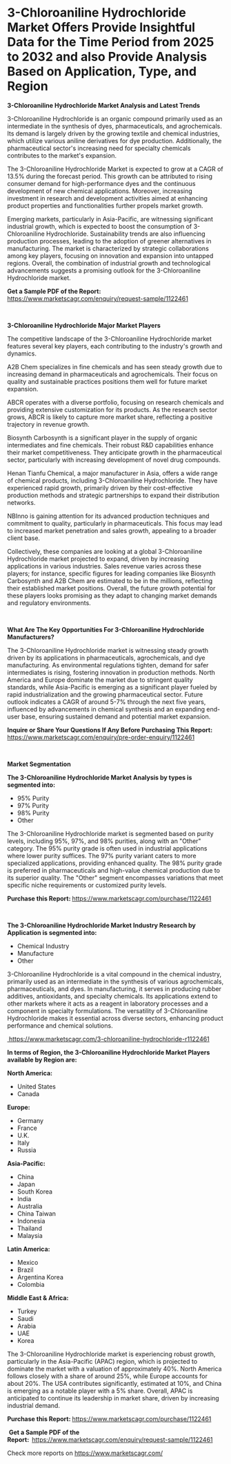 <p><h1>3-Chloroaniline Hydrochloride Market Offers Provide Insightful Data for the Time Period from 2025 to 2032 and also Provide Analysis Based on Application, Type, and Region</h1></p><p><strong>3-Chloroaniline Hydrochloride Market Analysis and Latest Trends</strong></p>
<p><p>3-Chloroaniline Hydrochloride is an organic compound primarily used as an intermediate in the synthesis of dyes, pharmaceuticals, and agrochemicals. Its demand is largely driven by the growing textile and chemical industries, which utilize various aniline derivatives for dye production. Additionally, the pharmaceutical sector's increasing need for specialty chemicals contributes to the market's expansion.</p><p>The 3-Chloroaniline Hydrochloride Market is expected to grow at a CAGR of 13.5% during the forecast period. This growth can be attributed to rising consumer demand for high-performance dyes and the continuous development of new chemical applications. Moreover, increasing investment in research and development activities aimed at enhancing product properties and functionalities further propels market growth. </p><p>Emerging markets, particularly in Asia-Pacific, are witnessing significant industrial growth, which is expected to boost the consumption of 3-Chloroaniline Hydrochloride. Sustainability trends are also influencing production processes, leading to the adoption of greener alternatives in manufacturing. The market is characterized by strategic collaborations among key players, focusing on innovation and expansion into untapped regions. Overall, the combination of industrial growth and technological advancements suggests a promising outlook for the 3-Chloroaniline Hydrochloride market.</p></p>
<p><strong>Get a Sample PDF of the Report:&nbsp;</strong> <a href="https://www.marketscagr.com/enquiry/request-sample/1122461?utm_campaign=2215&utm_medium=2&utm_source=Github&utm_content=ia&utm_term=05022025&utm_id=3-chloroaniline-hydrochloride">https://www.marketscagr.com/enquiry/request-sample/1122461</a></p>
<p>&nbsp;</p>
<p><strong>3-Chloroaniline Hydrochloride Major Market Players</strong></p>
<p><p>The competitive landscape of the 3-Chloroaniline Hydrochloride market features several key players, each contributing to the industry's growth and dynamics.</p><p>A2B Chem specializes in fine chemicals and has seen steady growth due to increasing demand in pharmaceuticals and agrochemicals. Their focus on quality and sustainable practices positions them well for future market expansion.</p><p>ABCR operates with a diverse portfolio, focusing on research chemicals and providing extensive customization for its products. As the research sector grows, ABCR is likely to capture more market share, reflecting a positive trajectory in revenue growth.</p><p>Biosynth Carbosynth is a significant player in the supply of organic intermediates and fine chemicals. Their robust R&D capabilities enhance their market competitiveness. They anticipate growth in the pharmaceutical sector, particularly with increasing development of novel drug compounds.</p><p>Henan Tianfu Chemical, a major manufacturer in Asia, offers a wide range of chemical products, including 3-Chloroaniline Hydrochloride. They have experienced rapid growth, primarily driven by their cost-effective production methods and strategic partnerships to expand their distribution networks.</p><p>NBInno is gaining attention for its advanced production techniques and commitment to quality, particularly in pharmaceuticals. This focus may lead to increased market penetration and sales growth, appealing to a broader client base.</p><p>Collectively, these companies are looking at a global 3-Chloroaniline Hydrochloride market projected to expand, driven by increasing applications in various industries. Sales revenue varies across these players; for instance, specific figures for leading companies like Biosynth Carbosynth and A2B Chem are estimated to be in the millions, reflecting their established market positions. Overall, the future growth potential for these players looks promising as they adapt to changing market demands and regulatory environments.</p></p>
<p>&nbsp;</p>
<p><strong>What Are The Key Opportunities For 3-Chloroaniline Hydrochloride Manufacturers?</strong></p>
<p><p>The 3-Chloroaniline Hydrochloride market is witnessing steady growth driven by its applications in pharmaceuticals, agrochemicals, and dye manufacturing. As environmental regulations tighten, demand for safer intermediates is rising, fostering innovation in production methods. North America and Europe dominate the market due to stringent quality standards, while Asia-Pacific is emerging as a significant player fueled by rapid industrialization and the growing pharmaceutical sector. Future outlook indicates a CAGR of around 5-7% through the next five years, influenced by advancements in chemical synthesis and an expanding end-user base, ensuring sustained demand and potential market expansion.</p></p>
<p><strong>Inquire or Share Your Questions If Any Before Purchasing This Report:</strong> <a href="https://www.marketscagr.com/enquiry/pre-order-enquiry/1122461?utm_campaign=2215&utm_medium=2&utm_source=Github&utm_content=ia&utm_term=05022025&utm_id=3-chloroaniline-hydrochloride">https://www.marketscagr.com/enquiry/pre-order-enquiry/1122461</a></p>
<p>&nbsp;</p>
<p><strong>Market Segmentation</strong></p>
<p><strong>The 3-Chloroaniline Hydrochloride Market Analysis by types is segmented into:</strong></p>
<p><ul><li>95% Purity</li><li>97% Purity</li><li>98% Purity</li><li>Other</li></ul></p>
<p><p>The 3-Chloroaniline Hydrochloride market is segmented based on purity levels, including 95%, 97%, and 98% purities, along with an "Other" category. The 95% purity grade is often used in industrial applications where lower purity suffices. The 97% purity variant caters to more specialized applications, providing enhanced quality. The 98% purity grade is preferred in pharmaceuticals and high-value chemical production due to its superior quality. The "Other" segment encompasses variations that meet specific niche requirements or customized purity levels.</p></p>
<p><strong>Purchase this Report:&nbsp;</strong><a href="https://www.marketscagr.com/purchase/1122461?utm_campaign=2215&utm_medium=2&utm_source=Github&utm_content=ia&utm_term=05022025&utm_id=3-chloroaniline-hydrochloride">https://www.marketscagr.com/purchase/1122461</a></p>
<p>&nbsp;</p>
<p><strong>The 3-Chloroaniline Hydrochloride Market Industry Research by Application is segmented into:</strong></p>
<p><ul><li>Chemical Industry</li><li>Manufacture</li><li>Other</li></ul></p>
<p><p>3-Chloroaniline Hydrochloride is a vital compound in the chemical industry, primarily used as an intermediate in the synthesis of various agrochemicals, pharmaceuticals, and dyes. In manufacturing, it serves in producing rubber additives, antioxidants, and specialty chemicals. Its applications extend to other markets where it acts as a reagent in laboratory processes and a component in specialty formulations. The versatility of 3-Chloroaniline Hydrochloride makes it essential across diverse sectors, enhancing product performance and chemical solutions.</p></p>
<p><a href="https://www.marketscagr.com/3-chloroaniline-hydrochloride-r1122461?utm_campaign=2215&utm_medium=2&utm_source=Github&utm_content=ia&utm_term=05022025&utm_id=3-chloroaniline-hydrochloride">&nbsp;https://www.marketscagr.com/3-chloroaniline-hydrochloride-r1122461</a></p>
<p><strong>In terms of Region, the 3-Chloroaniline Hydrochloride Market Players available by Region are:</strong></p>
<p>
    <p> <strong> North America: </strong>
        <ul>
            <li>United States</li>
            <li>Canada</li>
        </ul>
        </p> 
    <p> <strong> Europe: </strong>
        <ul>
            <li>Germany</li>
            <li>France</li>
            <li>U.K.</li>
            <li>Italy</li>
            <li>Russia</li>
        </ul>
        </p> 
    <p> <strong> Asia-Pacific: </strong>
        <ul>
            <li>China</li>
            <li>Japan</li>
            <li>South Korea</li>
            <li>India</li>
            <li>Australia</li>
            <li>China Taiwan</li>
            <li>Indonesia</li>
            <li>Thailand</li>
            <li>Malaysia</li>
        </ul>
        </p> 
    <p> <strong> Latin America: </strong>
        <ul>
            <li>Mexico</li>
            <li>Brazil</li>
            <li>Argentina Korea</li>
            <li>Colombia</li>
        </ul>
        </p> 
    <p> <strong> Middle East & Africa: </strong>
        <ul>
            <li>Turkey</li>
            <li>Saudi</li>
            <li>Arabia</li>
            <li>UAE</li>
            <li>Korea</li>
        </ul>
    </p>
    </p>
<p><p>The 3-Chloroaniline Hydrochloride market is experiencing robust growth, particularly in the Asia-Pacific (APAC) region, which is projected to dominate the market with a valuation of approximately 40%. North America follows closely with a share of around 25%, while Europe accounts for about 20%. The USA contributes significantly, estimated at 10%, and China is emerging as a notable player with a 5% share. Overall, APAC is anticipated to continue its leadership in market share, driven by increasing industrial demand.</p></p>
<p><strong>Purchase this Report: </strong><a href="https://www.marketscagr.com/purchase/1122461?utm_campaign=2215&utm_medium=2&utm_source=Github&utm_content=ia&utm_term=05022025&utm_id=3-chloroaniline-hydrochloride">https://www.marketscagr.com/purchase/1122461</a></p>
<p>&nbsp;<strong>Get a Sample PDF of the Report:&nbsp;&nbsp;</strong><a href="https://www.marketscagr.com/enquiry/request-sample/1122461?utm_campaign=2215&utm_medium=2&utm_source=Github&utm_content=ia&utm_term=05022025&utm_id=3-chloroaniline-hydrochloride">https://www.marketscagr.com/enquiry/request-sample/1122461</a></p>
<p><strong></strong></p>
<p>Check more reports on <a href="https://www.marketscagr.com/?utm_campaign=2215&utm_medium=2&utm_source=Github&utm_content=ia&utm_term=05022025&utm_id=3-chloroaniline-hydrochloride">https://www.marketscagr.com/</a></p>